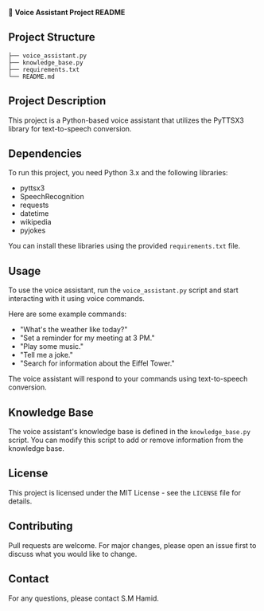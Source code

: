 📁 **Voice Assistant Project README**

## Project Structure
```
├── voice_assistant.py
├── knowledge_base.py
├── requirements.txt
└── README.md
```

## Project Description

This project is a Python-based voice assistant that utilizes the PyTTSX3 library for text-to-speech conversion.

## Dependencies

To run this project, you need Python 3.x and the following libraries:
- pyttsx3
- SpeechRecognition
- requests
- datetime
- wikipedia
- pyjokes

You can install these libraries using the provided `requirements.txt` file.

## Usage

To use the voice assistant, run the `voice_assistant.py` script and start interacting with it using voice commands.

Here are some example commands:

- "What's the weather like today?"
- "Set a reminder for my meeting at 3 PM."
- "Play some music."
- "Tell me a joke."
- "Search for information about the Eiffel Tower."

The voice assistant will respond to your commands using text-to-speech conversion.

## Knowledge Base

The voice assistant's knowledge base is defined in the `knowledge_base.py` script. You can modify this script to add or remove information from the knowledge base.

## License

This project is licensed under the MIT License - see the `LICENSE` file for details.

## Contributing

Pull requests are welcome. For major changes, please open an issue first to discuss what you would like to change.

## Contact

For any questions, please contact S.M Hamid.
